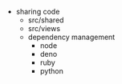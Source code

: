 
  - sharing code
    - src/shared
    - src/views
    - dependency management 
      - node
      - deno
      - ruby
      - python

